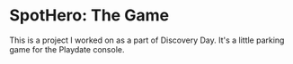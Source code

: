 # SpotHero: The Game

This is a project I worked on as a part of Discovery Day. It's a little parking game for the Playdate console.
